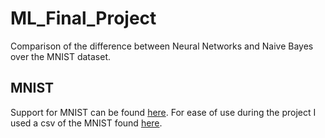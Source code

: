 # ML_Final_Project
Comparison of the difference between Neural Networks and Naive Bayes over the MNIST dataset.

## MNIST
Support for MNIST can be found [here](http://yann.lecun.com/exdb/mnist/).
For ease of use during the project I used a csv of the MNIST found [here](https://pjreddie.com/projects/mnist-in-csv/).
